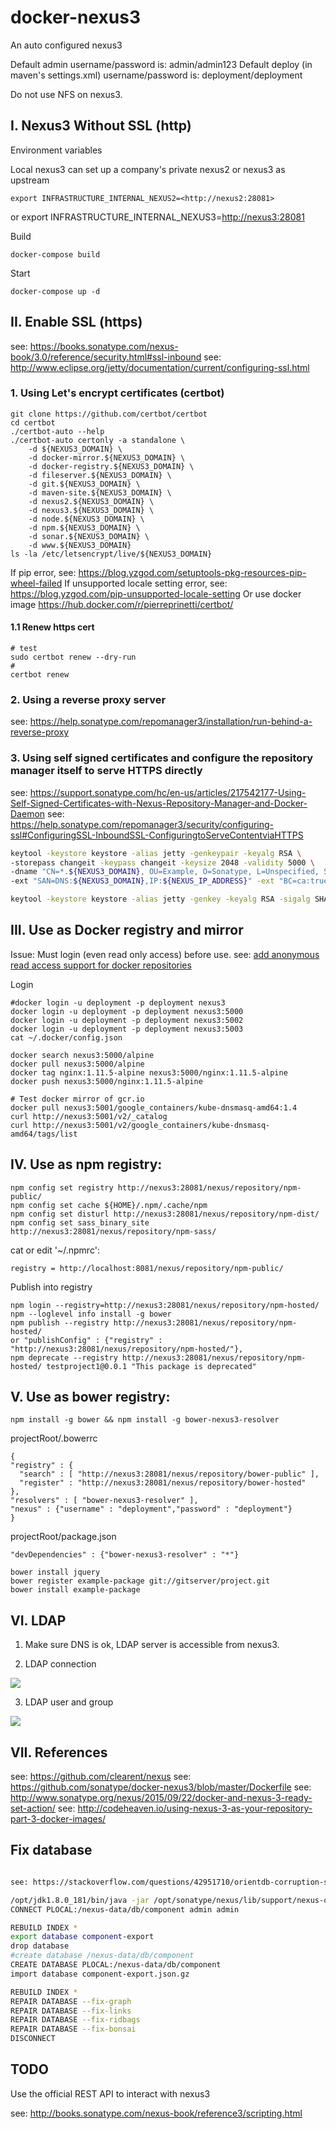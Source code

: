 
# docker-nexus3
An auto configured nexus3

Default admin username/password is: admin/admin123
Default deploy (in maven's settings.xml) username/password is: deployment/deployment

Do not use NFS on nexus3.

## I. Nexus3 Without SSL (http)

Environment variables

  Local nexus3 can set up a company's private nexus2 or nexus3 as upstream

    export INFRASTRUCTURE_INTERNAL_NEXUS2=<http://nexus2:28081>
  or
    export INFRASTRUCTURE_INTERNAL_NEXUS3=<http://nexus3:28081>

Build

    docker-compose build

Start

    docker-compose up -d

## II. Enable SSL (https)

see: https://books.sonatype.com/nexus-book/3.0/reference/security.html#ssl-inbound
see: http://www.eclipse.org/jetty/documentation/current/configuring-ssl.html

### 1. Using Let's encrypt certificates (certbot)

```
git clone https://github.com/certbot/certbot
cd certbot
./certbot-auto --help
./certbot-auto certonly -a standalone \
    -d ${NEXUS3_DOMAIN} \
    -d docker-mirror.${NEXUS3_DOMAIN} \
    -d docker-registry.${NEXUS3_DOMAIN} \
    -d fileserver.${NEXUS3_DOMAIN} \
    -d git.${NEXUS3_DOMAIN} \
    -d maven-site.${NEXUS3_DOMAIN} \
    -d nexus2.${NEXUS3_DOMAIN} \
    -d nexus3.${NEXUS3_DOMAIN} \
    -d node.${NEXUS3_DOMAIN} \
    -d npm.${NEXUS3_DOMAIN} \
    -d sonar.${NEXUS3_DOMAIN} \
    -d www.${NEXUS3_DOMAIN}
ls -la /etc/letsencrypt/live/${NEXUS3_DOMAIN}
```
If pip error, see: https://blog.yzgod.com/setuptools-pkg-resources-pip-wheel-failed
If unsupported locale setting error, see: https://blog.yzgod.com/pip-unsupported-locale-setting
Or use docker image https://hub.docker.com/r/pierreprinetti/certbot/

#### 1.1 Renew https cert
```
# test
sudo certbot renew --dry-run
# 
certbot renew
```

### 2. Using a reverse proxy server
see: https://help.sonatype.com/repomanager3/installation/run-behind-a-reverse-proxy

### 3. Using self signed certificates and configure the repository manager itself to serve HTTPS directly
see: https://support.sonatype.com/hc/en-us/articles/217542177-Using-Self-Signed-Certificates-with-Nexus-Repository-Manager-and-Docker-Daemon
see: https://help.sonatype.com/repomanager3/security/configuring-ssl#ConfiguringSSL-InboundSSL-ConfiguringtoServeContentviaHTTPS

```bash
keytool -keystore keystore -alias jetty -genkeypair -keyalg RSA \
-storepass changeit -keypass changeit -keysize 2048 -validity 5000 \
-dname "CN=*.${NEXUS3_DOMAIN}, OU=Example, O=Sonatype, L=Unspecified, ST=Unspecified, C=US" \
-ext "SAN=DNS:${NEXUS3_DOMAIN},IP:${NEXUS_IP_ADDRESS}" -ext "BC=ca:true" \

keytool -keystore keystore -alias jetty -genkey -keyalg RSA -sigalg SHA256withRSA -ext 'SAN=dns:jetty.eclipse.org,dns:*.jetty.org'
```


## III. Use as Docker registry and mirror

Issue: Must login (even read only access) before use.
see: [add anonymous read access support for docker repositories](https://issues.sonatype.org/browse/NEXUS-10813)

Login

    #docker login -u deployment -p deployment nexus3
    docker login -u deployment -p deployment nexus3:5000
    docker login -u deployment -p deployment nexus3:5002
    docker login -u deployment -p deployment nexus3:5003
    cat ~/.docker/config.json

    docker search nexus3:5000/alpine
    docker pull nexus3:5000/alpine
    docker tag nginx:1.11.5-alpine nexus3:5000/nginx:1.11.5-alpine
    docker push nexus3:5000/nginx:1.11.5-alpine
    
    # Test docker mirror of gcr.io
    docker pull nexus3:5001/google_containers/kube-dnsmasq-amd64:1.4
    curl http://nexus3:5001/v2/_catalog
    curl http://nexus3:5001/v2/google_containers/kube-dnsmasq-amd64/tags/list

## IV. Use as npm registry:

    npm config set registry http://nexus3:28081/nexus/repository/npm-public/
    npm config set cache ${HOME}/.npm/.cache/npm
    npm config set disturl http://nexus3:28081/nexus/repository/npm-dist/
    npm config set sass_binary_site http://nexus3:28081/nexus/repository/npm-sass/

cat or edit '~/.npmrc':

    registry = http://localhost:8081/nexus/repository/npm-public/

Publish into registry

    npm login --registry=http://nexus3:28081/nexus/repository/npm-hosted/
    npm --loglevel info install -g bower
    npm publish --registry http://nexus3:28081/nexus/repository/npm-hosted/
    or "publishConfig" : {"registry" : "http://nexus3:28081/nexus/repository/npm-hosted/"},
    npm deprecate --registry http://nexus3:28081/nexus/repository/npm-hosted/ testproject1@0.0.1 "This package is deprecated"

## V. Use as bower registry:

    npm install -g bower && npm install -g bower-nexus3-resolver

projectRoot/.bowerrc

    {
    "registry" : {
      "search" : [ "http://nexus3:28081/nexus/repository/bower-public" ],
      "register" : "http://nexus3:28081/nexus/repository/bower-hosted"
    },
    "resolvers" : [ "bower-nexus3-resolver" ],
    "nexus" : {"username" : "deployment","password" : "deployment"}
    }

projectRoot/package.json

    "devDependencies" : {"bower-nexus3-resolver" : "*"}

    bower install jquery
    bower register example-package git://gitserver/project.git
    bower install example-package

## VI. LDAP

1. Make sure DNS is ok, LDAP server is accessible from nexus3.

2. LDAP connection

![](src/site/markdown/images/nexus3-01.png)

3. LDAP user and group

![](src/site/markdown/images/nexus3-02.png)

## VII. References

see: https://github.com/clearent/nexus
see: https://github.com/sonatype/docker-nexus3/blob/master/Dockerfile
see: http://www.sonatype.org/nexus/2015/09/22/docker-and-nexus-3-ready-set-action/
see: http://codeheaven.io/using-nexus-3-as-your-repository-part-3-docker-images/

## Fix database

```bash

see: https://stackoverflow.com/questions/42951710/orientdb-corruption-state-in-nexus-repository-version-3-2-0-01

/opt/jdk1.8.0_181/bin/java -jar /opt/sonatype/nexus/lib/support/nexus-orient-console.jar
CONNECT PLOCAL:/nexus-data/db/component admin admin

REBUILD INDEX *
export database component-export
drop database
#create database /nexus-data/db/component
CREATE DATABASE PLOCAL:/nexus-data/db/component
import database component-export.json.gz

REBUILD INDEX *
REPAIR DATABASE --fix-graph
REPAIR DATABASE --fix-links
REPAIR DATABASE --fix-ridbags
REPAIR DATABASE --fix-bonsai
DISCONNECT

```

## TODO

Use the official REST API to interact with nexus3

see: http://books.sonatype.com/nexus-book/reference3/scripting.html
